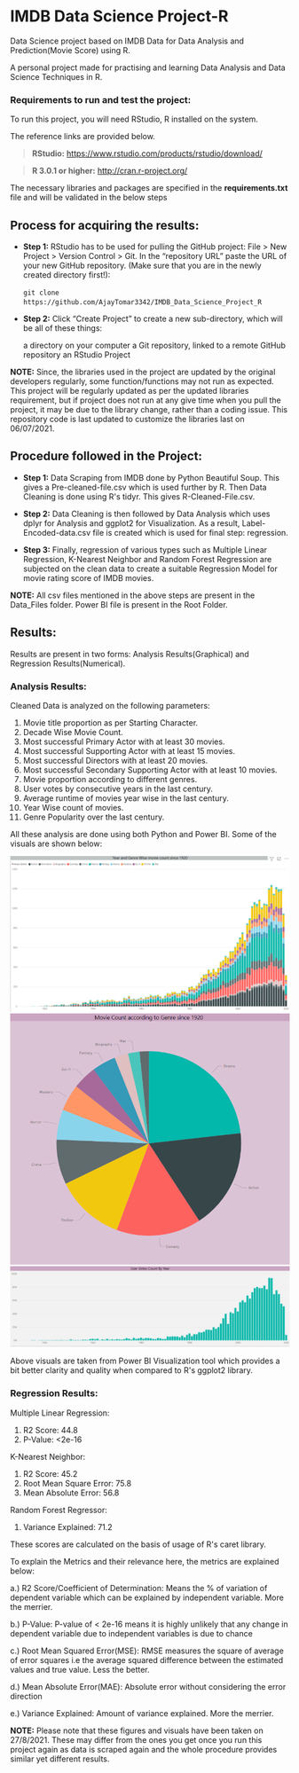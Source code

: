 # IMDB Data Science Project-R
Data Science project based on IMDB Data for Data Analysis and Prediction(Movie Score) using R. 

A personal project made for practising and learning Data Analysis and Data Science Techniques in R. 

### Requirements to run and test the project:

To run this project, you will need RStudio, R  installed on the system. 

The reference links are provided below.

> **RStudio:**
  https://www.rstudio.com/products/rstudio/download/

> **R 3.0.1 or higher:**
  http://cran.r-project.org/
	
The necessary libraries and packages are specified in the **requirements.txt** file and will be validated in the below steps

## Process for acquiring the results: 

  * **Step 1:**
  RStudio has to be used for pulling the GitHub project:
  File > New Project > Version Control > Git. In the “repository URL” paste the URL of your new GitHub repository.
  (Make sure that you are in the newly created directory first!):
  
  	```git clone https://github.com/AjayTomar3342/IMDB_Data_Science_Project_R```

  * **Step 2:**
  Click “Create Project” to create a new sub-directory, which will be all of these things:

    a directory on your computer
    a Git repository, linked to a remote GitHub repository
    an RStudio Project

  
  **NOTE:** 
Since, the libraries used in the project are updated by the original developers regularly, some function/functions may not run as expected. This project will be regularly updated as per the updated libraries requirement, but if project does not run at any give time when you pull the project, it may be due to the library change, rather than a coding issue. This repository code is last updated to customize the libraries last on 06/07/2021. 

## Procedure followed in the Project:

   * **Step 1:**
   Data Scraping from IMDB done by Python Beautiful Soup. This gives a Pre-cleaned-file.csv which is used      further by R. Then Data Cleaning is done using R's tidyr. This gives R-Cleaned-File.csv. 
   
   * **Step 2:**
   Data Cleaning is then followed by Data Analysis which uses dplyr for Analysis and ggplot2 for 	      	 Visualization. As a result, Label-Encoded-data.csv file is created which is used for final step: 	      regression. 
  
   * **Step 3:**
   Finally, regression of various types such as Multiple Linear Regression, K-Nearest Neighbor and Random      Forest Regression are subjected on the clean data to create a suitable Regression Model for movie rating    score of IMDB movies. 
   

  **NOTE:** 
All csv files mentioned in the above steps are present in the Data_Files folder. Power BI file is present in the Root Folder. 

## Results:

Results are present in two forms: Analysis Results(Graphical) and Regression Results(Numerical). 

### Analysis Results: 

Cleaned Data is analyzed on the following parameters: 

1. Movie title proportion as per Starting Character.
2. Decade Wise Movie Count.
3. Most successful Primary Actor with at least 30 movies. 
4. Most successful Supporting Actor with at least 15 movies.
5. Most successful Directors with at least 20 movies.
6. Most successful Secondary Supporting Actor with at least 10 movies.
7. Movie proportion according to different genres.
8. User votes by consecutive years in the last century.
9. Average runtime of movies year wise in the last century.
10. Year Wise count of movies. 
11. Genre Popularity over the last century.

All these analysis are done using both Python and Power BI. Some of the visuals are shown below: 

<img src="Results/Visual_Result_a.PNG"> 
<img src="Results/Visual_Result_b.PNG"> 
<img src="Results/Visual_Result_c.PNG"> 

Above visuals are taken from Power BI Visualization tool which provides a bit better clarity and quality when compared to R's ggplot2 library.

### Regression Results:

Multiple Linear Regression: 

1. R2 Score: 44.8
2. P-Value: <2e-16

K-Nearest Neighbor: 

1. R2 Score: 45.2
2. Root Mean Square Error: 75.8
3. Mean Absolute Error: 56.8

Random Forest Regressor: 

1. Variance Explained: 71.2

These scores are calculated on the basis of usage of R's caret library. 

To explain the Metrics and their relevance here, the metrics are explained below:

a.) R2 Score/Coefficient of Determination:  Means the % of variation of dependent variable which can be explained by independent variable. More the merrier. 

b.) P-Value: P-value of < 2e-16 means it is highly unlikely that any change in dependent variable due to independent variables is due to chance

c.) Root Mean Squared Error(MSE): RMSE measures the square of average of error squares i.e the average squared difference between the estimated values and true value. Less the better. 

d.) Mean Absolute Error(MAE): Absolute error without considering the error direction

e.) Variance Explained: Amount of variance explained. More the merrier. 

  **NOTE:** 
Please note that these figures and visuals have been taken on 27/8/2021. These may differ from the ones you get once you run this project again as data is scraped again and the whole procedure provides similar yet different results.  




